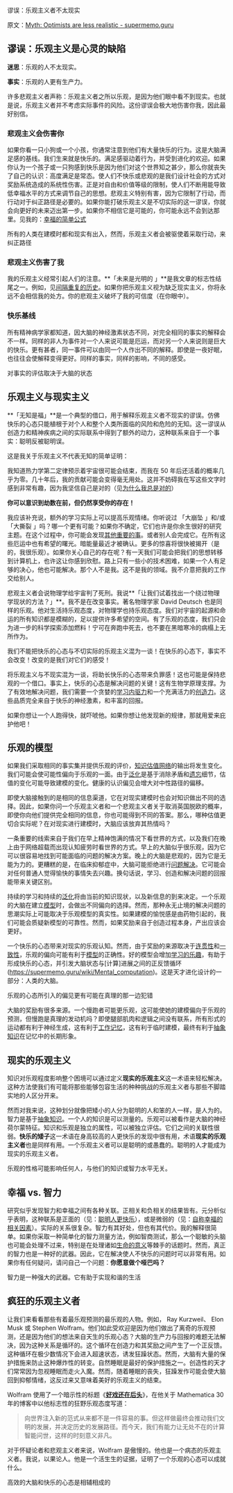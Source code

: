 谬误：乐观主义者不太现实

原文：[Myth: Optimists are less realistic - supermemo.guru](https://supermemo.guru/wiki/Myth:_Optimists_are_less_realistic)

## 谬误：乐观主义是心灵的缺陷

**迷思**：乐观的人不太现实。

**事实**：乐观的人更有生产力。

许多悲观主义者声称：乐观主义者之所以乐观，是因为他们眼中看不到现实。也就是说，乐观主义者并不考虑实际事件的风险。这份谬误会极大地伤害你我，因此最好别信。

### 悲观主义会伤害你

如果你看一只小狗或一个小孩，你通常注意到他们有大量快乐的行为。这是大脑满足感的基线。我们生来就是快乐的。满足感驱动着行为，并受到进化的欢迎。如果你认为一个孩子或一只狗感到快乐是因为他们对这个世界知之甚少，那么你就丧失了自己的认识：高度满足是常态。使人们不快乐或悲观的是我们设计社会的方式对奖励系统造成的系统性伤害。正是对自由和价值等级的限制，使人们不断用能导致低幸福水平的方式来调节自己的思想。悲观主义特别有害，因为它限制了行动，而行动对于纠正路径是必要的。如果你能打破乐观主义是不切实际的这一谬误，你就会向更好的未来迈出第一步。如果你不相信它是可能的，你可能永远不会到达那里。见我的：[幸福的简单公式](https://supermemo.guru/wiki/Simple_formula_for_happiness)

所有的人类在建模时都和现实有出入，然而，乐观主义者会被驱使着采取行动，来纠正路径

### 悲观主义伤害了我

我的乐观主义经常引起人们的注意。**「未来是光明的 」**是我文章的标志性结尾之一。例如，见[间隔重复的历史](https://supermemo.guru/wiki/History_of_spaced_repetition)。如果你把乐观主义视为缺乏现实主义，你将永远不会相信我的处方。你的悲观主义破坏了我的可信度（在你眼中）。

### 快乐基线

所有精神病学家都知道，因大脑的神经激素状态不同，对完全相同的事实的解释会不一样。同样的非人为事件对一个人来说可能是厄运，而对另一个人来说则是巨大的快乐。更有甚者，同一事件可以由同一个人作出不同的解释。即使是一夜好眠，也往往会使解释变得更好。同样的事实，同样的影响，不同的感受。

对事实的评估取决于大脑的状态

## 乐观主义与现实主义

**「无知是福」**是一个典型的借口，用于解释乐观主义者不现实的谬误。仿佛快乐的心态只能植根于对个人和整个人类所面临的风险和危险的无知。这一谬误从创造力和精神疾病之间的实际联系中得到了额外的动力，这种联系来自于一个事实：聪明反被聪明误。

这是我关于乐观主义不代表无知的简单证明：

我知道热力学第二定律预示着宇宙很可能会结束，而我在 50 年后还活着的概率几乎为零。几十年后，我的贡献可能会变得毫无用处。这并不妨碍我在写这些文字时感到非常有趣，因为我坚信自己是对的（见[为什么我总是对的](https://supermemo.guru/wiki/Brain_algorithms_protect_models_of_reality)）

**你可以意识到劫数在前，但仍然享受你的存在！**

我应该补充说，额外的学习实际上可以提高乐观情绪。你听说过 「大崩坠 」和/或 「大撕裂 」吗？哪一个更有可能？如果你不确定，它们也许是你余生很好的研究主题。在这个过程中，你可能会发现[其他重要的事](https://supermemo.guru/wiki/Intrinsically_Valuable_State)。或者别人会完成它。在所有这些厄运中也有希望的曙光。暗能量最近才被确认。更多的惊喜将很快被揭开（是的，我很乐观）。如果你关心自己的存在呢？有一天我们可能会把我们的思想转移到计算机上，也许这让你感到欣慰。路上只有一些小的技术困难，如果一个人有足够的决心，他也可能解决。那个人不是我。这不是我的领域。我不介意把我的工作交给别人。

悲观主义者会说物理学给宇宙判了死刑。我说**「让我们试着找出一个绕过物理学现状的方法？」**。我不是在改变事实。著名物理学家 David Deutsch 也是同样的乐观。他对生活持乐观态度，对物理学也持乐观态度。我们对宇宙的起源和命运的所有知识都是模糊的，足以提供许多希望的空间。有了乐观的态度，我们只会为进一步的科学探索添加燃料！宁可在奔跑中死去，也不要在黑暗寒冷的病榻上无所作为。

我们不能把快乐的心态与不切实际的乐观主义混为一谈！在快乐的心态下，事实不会改变！改变的是我们对它们的感受！

将乐观主义与不现实混为一谈，将助长快乐的心态带来负罪感！这也可能是保持悲观的一个借口。事实上，快乐的心态是解决问题的关键！这有生物学原理支撑。为了有效地解决问题，我们需要一个贪婪的[学习内驱力](https://supermemo.guru/wiki/Learn_drive)和一个充满活力的[创造力](https://supermemo.guru/wiki/Creativity)。这些品质完全来自于快乐的神经激素，和丰富的回报。

如果你想让一个人跑得快，就吓唬他。如果你想让他发现新的规律，那就用爱来庇护他吧！

## 乐观的模型

如果我们采取相同的事实集并提供乐观的评价，[知识估值网络](https://supermemo.guru/wiki/Knowledge_valuation_network)的输出将发生变化。我们可能会使可能性偏向于乐观的一面。由于[泛化](https://supermemo.guru/wiki/Generalization)是基于消除矛盾和[遗忘](https://supermemo.guru/wiki/Forgetting)细节，估值的变化可能导致建模的变化。健康的认识偏见会增大对中性路径的偏移。

即使大脑接触到的是相同的信息渠道，它在对现实建模时也会对知识做出不同的选择。因此，如果你问一个乐观主义者和一个悲观主义者关于取消英国脱欧的概率，即使你向他们提供完全相同的信息，你也可能得到不同的答案。那么，哪种估值更切合实际呢？在对现实进行建模时，大脑应该放弃其热情吗？

一条重要的线索来自于我们在早上精神饱满的情况下看世界的方式，以及我们在晚上由于网络超载而出现认知疲劳时看世界的方式。早上的大脑似乎很乐观，因为它可以很容易地找到可能面临的问题的解决方案。晚上的大脑是悲观的，因为它是无能为力的。更糟糕的是，在临床抑郁症中，大脑可能拒绝进行[问题解决](https://supermemo.guru/wiki/Problem_solving)。它可能会对任何普通人觉得愉快的事情失去兴趣。换句话说，学习、创造和解决问题的回报能带来关键区别。

持续的学习和持续的[泛化](https://supermemo.guru/wiki/Generalization)将由当前的知识现状，以及新信息的到来决定。一个乐观的大脑在建立[模型](https://supermemo.guru/wiki/Model)时，会做出不同偏向的选择。然而，那种永无止境的解决问题的思潮实际上可能取决于乐观模型的真实性。如果建模的愉悦感是由药物引起的，我们可能会质疑新模型的可靠性。然而，如果奖励来自于创造过程本身，产出应该会更好。

一个快乐的心态带来对现实的乐观认知。然而，由于奖励的来源取决于[连贯性](https://supermemo.guru/wiki/Coherence)和[一致性](https://supermemo.guru/wiki/Consistency)，乐观的偏向可能有利于[模型](https://supermemo.guru/wiki/Model)的正确性。好的模型会增加[学习的乐趣](https://supermemo.guru/wiki/Pleasure_of_learning)，有助于形成快乐的心态，并引发大脑状态与[计算]进展之间的正反馈循环(https://supermemo.guru/wiki/Mental_computation)。这是天才进化设计的一部分：人类的大脑。

乐观的心态所引入的偏见更有可能在真理的那一边犯错

大脑的奖励有很多来源。一个慢跑者可能更乐观，这可能使她的建模偏向于乐观的预测，但慢跑是真理的发动机吗？即使腿部肌肉和逻辑之间没有联系，所有形式的运动都有利于神经生成，这有利于[工作记忆](https://supermemo.guru/wiki/Working_memory)，这有利于临时建模，最终有利于[抽象知识](https://supermemo.guru/wiki/Abstract_knowledge)在记忆中的长期形象。

## 现实的乐观主义

知识对乐观程度影响整个困境可以通过定义**现实的乐观主义**这一术语来轻松解决。这种方法使我们有可能将那些能够包容生活的种种挑战的乐观主义者与那些不脚踏实地的人区分开来。

然而对我来说，这种划分就像把矮小的人分为聪明的人和笨的人一样，是人为的。智力是基于[抽象知识](https://supermemo.guru/wiki/Abstract_knowledge)。一个人的知识是可以测量的。乐观可以被看作是大脑的神经荷尔蒙特征。知识和乐观是独立的属性，可以被独立评估。它们之间的关联性很弱。**快乐的矮子**这一术语在身高较高的人更快乐的发现中很有用，术语**现实的乐观主义者**也是同样有用。一个乐观主义者可以是聪明的或愚蠢的。聪明的人才能成为现实的乐观主义者。

乐观的性格可能影响任何人，与他们的知识或智力水平无关。

## 幸福 vs. 智力

研究似乎发现智力和幸福之间有各种关联。正相关和负相关的结果皆有。元分析似乎表明，这种联系是正面的（见：[聪明人更快乐](https://supermemo.guru/wiki/Smart_people_are_happier)），或是微弱的（见：[自称幸福的相关因素](https://supermemo.guru/wiki/Attributes_of_a_happy_person)）。实际的关系很复杂。智力有其好处，但也有其代价。我的解释很简单。如果你采取一种简单化的智力测量方法，例如智商测试，那么一个聪敏的头脑也可能会处理不过来，特别是在处理诸如[生命的意义](https://supermemo.guru/wiki/Scientific_axiology)等棘手的话题时。然而，真正的智力也是一种好的武器。因此，它在解决使人不快乐的问题时可以非常有用。如果你有任何疑问，请问自己一个问题：**你愿意做个哑巴吗？**

智力是一种强大的武器。它有助于实现和谐的生活

## 疯狂的乐观主义者

让我们来看看那些有着最乐观预测的最乐观的人物。例如， Ray Kurzweil、 Elon Musk 或 Stephen Wolfram。他们如此受欢迎是因为他们做出了离奇的乐观预测，还是因为他们的想法来自天生的乐观心态？大脑的生产力与回报的难题无法解决，因为这种关系是循环的。这个循环在创造力和其奖励之间产生了一个正反馈。这种循环在极少数情况下会进入超速状态，诱发狂躁状态。然而，大脑有大量的保护措施来防止这种爆炸性的转变。自然睡眠是最好的保护措施之一。创造性的天才们常常因为忽视睡眠而走火入魔。然而，随着睡眠的丧失，狂躁发作可能会使大脑回到抑郁情绪，这反过来又意味着美好的乐观主义的结束。

Wolfram 使用了一个暗示性的标题《[**好戏还在后头**](https://blog.stephenwolfram.com/2018/06/weve-come-a-long-way-in-30-years-but-you-havent-seen-anything-yet/)》，在他关于 Mathematica 30 年的博客中以他标志性的狂野乐观态度写道：

> 向世界注入新的范式从来都不是一件容易的事。但这样做最终会推动我们文明的发展，并决定历史的发展路径。而今天，我们有能力让无处不在的计算智能问世，这样的时刻意义非凡。

对于怀疑论者和悲观主义者来说，Wolfram 是傲慢的。他也是一个病态的乐观主义者。我说，以果论人。他是一个活生生的证据，证明了一个乐观的心态可以成就什么。

高效的大脑和快乐的心态是相辅相成的
